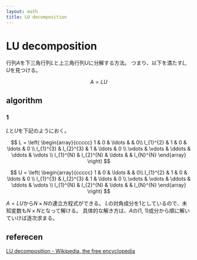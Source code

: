 ```yaml
---
layout: math
title: LU decomposition
---
```


# LU decomposition
行列$A$を下三角行列$L$と上三角行列$U$に分解する方法。
つまり、以下を満たす$L, U$を見つける。

$$
A = LU
$$

## algorithm
### 1
$L$と$U$を下記のようにおく。

$$
L = 
    \left(
        \begin{array}{ccccc}
            1 & 0 & \ldots &   & 0\\
            l_{1}^{2} & 1 & 0 & \ldots & 0 \\
            l_{1}^{3} & l_{2}^{3} & 1 & \ldots & 0 \\
            \vdots & \vdots & \ddots & \ddots & \vdots \\
            l_{1}^{N} & l_{2}^{N} &  \ldots &  & l_{N}^{N}
        \end{array}
    \right)
$$

$$
U =
    \left(
        \begin{array}{ccccc}
            1 & 0 & \ldots &   & 0\\
            l_{1}^{2} & 1 & 0 & \ldots & 0 \\
            l_{1}^{3} & l_{2}^{3} & 1 & \ldots & 0 \\
            \vdots & \vdots & \ddots & \ddots & \vdots \\
            l_{1}^{N} & l_{2}^{N} &  \ldots &  & l_{N}^{N}
        \end{array}
    \right)
$$

$A = LU$から$N \times N$の連立方程式ができる。
$L$の対角成分を1としているので、未知変数も$N \times N$となって解ける。
具体的な解き方は、$A$の(1, 1)成分から順に解いていけば逐次求まる。

## referecen
[LU decomposition - Wikipedia, the free encyclopedia](https://en.wikipedia.org/wiki/LU_decomposition)

